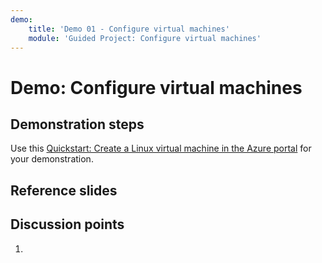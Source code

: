 ```yaml
---
demo:
    title: 'Demo 01 - Configure virtual machines'
    module: 'Guided Project: Configure virtual machines'
---
```


# Demo: Configure virtual machines

## Demonstration steps

Use this [Quickstart: Create a Linux virtual machine in the Azure portal]((https://learn.microsoft.com/azure/virtual-machines/linux/quick-create-portal?tabs=ubuntu)) for your demonstration. 

## Reference slides




## Discussion points

1. 
